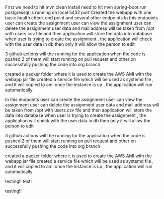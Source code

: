 First we need to hit mvn clean install 
need to hit mvn spring-boot:run
postgressql is running on local 5432 port
Created the webapp with one basic health check end point and several other endpoints
In this endpoints user can create the assignment
user can view the assignment
user can delete the assignment
user data and mail address will be taken from /opt with users.csv file and then application will store the data into database 
when user is trying to create the assignment , the application will check with the user data in db then only it will allow the person to edit

3 github actions will the running for the application when the code is pushed
2 of them will start running on pull request and other on successfully pushing the code into org branch

created a packer folder where it is used to create the AWS AMI with the webapp jar file 
created a service file which will be used as systemd file , and it will copied to ami 
once the instance is up , the application will run automatically

In this endpoints user can create the assignment
user can view the assignment
user can delete the assignment
user data and mail address will be taken from /opt with users.csv file and then application will store the data into database
when user is trying to create the assignment , the application will check with the user data in db then only it will allow the person to edit

3 github actions will the running for the application when the code is pushed
2 of them will start running on pull request and other on successfully pushing the code into org branch

created a packer folder where it is used to create the AWS AMI with the webapp jar file
created a service file which will be used as systemd file , and it will copied to ami
once the instance is up , the application will run automatically


testing!!
test!

testing!!
